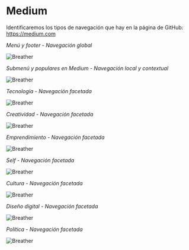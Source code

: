 # Medium

Identificaremos los tipos de navegación que hay en la página de GitHub: https://medium.com 
    
_Menú y footer - Navegación global_

![Breather](assets/images/menu-footer-global.png)

    
_Submenú y populares en Medium - Navegación local y contextual_

![Breather](assets/images/medium-local-contextual.png)

    
_Tecnología - Navegación facetada_
    
![Breather](assets/images/technology-facetada.png)

    
_Creatividad - Navegación facetada_
    
![Breather](assets/images/creativity-facetada.png)

    
_Emprendimiento - Navegación facetada_
    
![Breather](assets/images/enterpre-facetada.png)


_Self - Navegación facetada_
    
![Breather](assets/images/self-facetada.png)

    
_Cultura - Navegación facetada_
    
![Breather](assets/images/culture-facetada.png)


_Diseño digital - Navegación facetada_

![Breather](assets/images/digital-design-facetada.png)

    
_Política - Navegación facetada_
    
![Breather](assets/images/politics-facetada.png)
